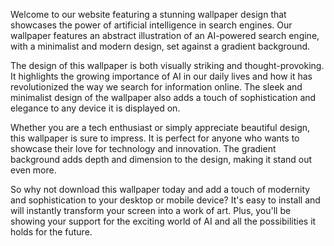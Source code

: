 <!--
Write me content for website with wallpaper "A wallpaper featuring an abstract illustration of an AI-powered search engine, with a minimalist and modern design, set against a gradient background."
-->

<!--font:Poppins.-->

Welcome to our website featuring a stunning wallpaper design that showcases the power of artificial intelligence in search engines. Our wallpaper features an abstract illustration of an AI-powered search engine, with a minimalist and modern design, set against a gradient background.

The design of this wallpaper is both visually striking and thought-provoking. It highlights the growing importance of AI in our daily lives and how it has revolutionized the way we search for information online. The sleek and minimalist design of the wallpaper also adds a touch of sophistication and elegance to any device it is displayed on.

Whether you are a tech enthusiast or simply appreciate beautiful design, this wallpaper is sure to impress. It is perfect for anyone who wants to showcase their love for technology and innovation. The gradient background adds depth and dimension to the design, making it stand out even more.

So why not download this wallpaper today and add a touch of modernity and sophistication to your desktop or mobile device? It's easy to install and will instantly transform your screen into a work of art. Plus, you'll be showing your support for the exciting world of AI and all the possibilities it holds for the future.
